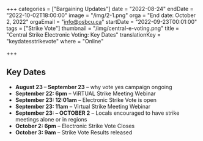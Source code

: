 +++
categories = ["Bargaining Updates"]
date = "2022-08-24"
endDate = "2022-10-02T18:00:00"
image = "/img/2-1.png"
orga = "End date: October 2, 2022"
orgaEmail = "info@osbcu.ca"
startDate = "2022-09-23T00:01:00"
tags = ["Strike Vote"]
thumbnail = "/img/central-e-voting.png"
title = "Central Strike Electronic Voting: Key Dates"
translationKey = "keydatesstrikevote"
where = "Online"

+++

## Key Dates
- **August 23 – September 23** – why vote yes campaign ongoing
- **September 22: 6pm** – ViRTUAL Strike Meeting Webinar 
- **September 23: 12:01am** – Electronic Strike Vote is open
- **September 23: 11am** – Virtual Strike Meeting Webinar
- **September 23: – OCTOBER 2** – Locals encouraged to have strike meetings alone or in regions
- **October 2: 6pm** – Electronic Strike Vote Closes
- **October 3: 9am** – Strike Vote Results released
